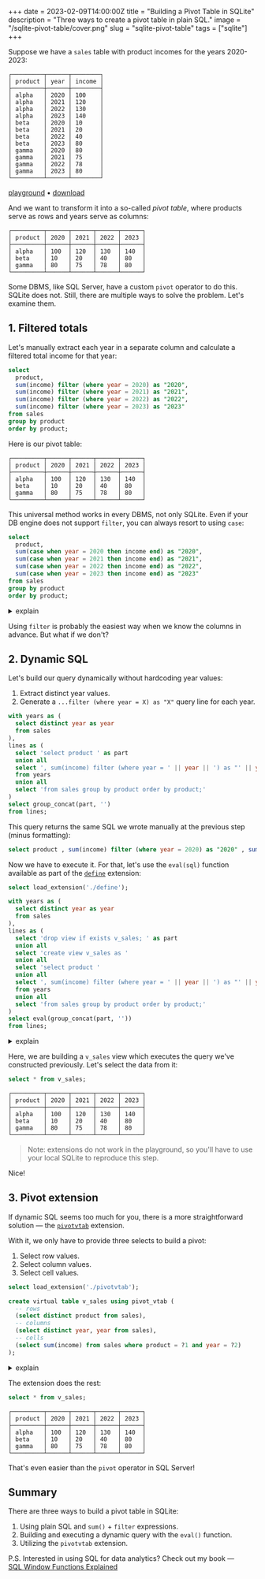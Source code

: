 +++
date = 2023-02-09T14:00:00Z
title = "Building a Pivot Table in SQLite"
description = "Three ways to create a pivot table in plain SQL."
image = "/sqlite-pivot-table/cover.png"
slug = "sqlite-pivot-table"
tags = ["sqlite"]
+++

Suppose we have a `sales` table with product incomes for the years 2020-2023:

```
┌─────────┬──────┬────────┐
│ product │ year │ income │
├─────────┼──────┼────────┤
│ alpha   │ 2020 │ 100    │
│ alpha   │ 2021 │ 120    │
│ alpha   │ 2022 │ 130    │
│ alpha   │ 2023 │ 140    │
│ beta    │ 2020 │ 10     │
│ beta    │ 2021 │ 20     │
│ beta    │ 2022 │ 40     │
│ beta    │ 2023 │ 80     │
│ gamma   │ 2020 │ 80     │
│ gamma   │ 2021 │ 75     │
│ gamma   │ 2022 │ 78     │
│ gamma   │ 2023 │ 80     │
└─────────┴──────┴────────┘
```

[playground](https://sqlime.org/#gist:4a46833d948e8635593fec028eb178ba) • [download](./sales.sql)

And we want to transform it into a so-called _pivot table_, where products serve as rows and years serve as columns:

```
┌─────────┬──────┬──────┬──────┬──────┐
│ product │ 2020 │ 2021 │ 2022 │ 2023 │
├─────────┼──────┼──────┼──────┼──────┤
│ alpha   │ 100  │ 120  │ 130  │ 140  │
│ beta    │ 10   │ 20   │ 40   │ 80   │
│ gamma   │ 80   │ 75   │ 78   │ 80   │
└─────────┴──────┴──────┴──────┴──────┘
```

Some DBMS, like SQL Server, have a custom `pivot` operator to do this. SQLite does not. Still, there are multiple ways to solve the problem. Let's examine them.

## 1. Filtered totals

Let's manually extract each year in a separate column and calculate a filtered total income for that year:

```sql
select
  product,
  sum(income) filter (where year = 2020) as "2020",
  sum(income) filter (where year = 2021) as "2021",
  sum(income) filter (where year = 2022) as "2022",
  sum(income) filter (where year = 2023) as "2023"
from sales
group by product
order by product;
```

Here is our pivot table:

```
┌─────────┬──────┬──────┬──────┬──────┐
│ product │ 2020 │ 2021 │ 2022 │ 2023 │
├─────────┼──────┼──────┼──────┼──────┤
│ alpha   │ 100  │ 120  │ 130  │ 140  │
│ beta    │ 10   │ 20   │ 40   │ 80   │
│ gamma   │ 80   │ 75   │ 78   │ 80   │
└─────────┴──────┴──────┴──────┴──────┘
```

This universal method works in every DBMS, not only SQLite. Even if your DB engine does not support `filter`, you can always resort to using `case`:

```sql
select
  product,
  sum(case when year = 2020 then income end) as "2020",
  sum(case when year = 2021 then income end) as "2021",
  sum(case when year = 2022 then income end) as "2022",
  sum(case when year = 2023 then income end) as "2023"
from sales
group by product
order by product;
```

<details>
    <summary class="summary-ai">explain</summary>
    <div class="boxed">
        <p><strong><abbr title="Generated by AI, verified by human">Human-verified explanation</abbr></strong></p>
        <p>This SQL query shows the total income of each product for each year.</p>
        <p>The first line of the query selects the <code>product</code> column from the table.</p>
        <p>The next four lines use the <code>sum</code> function to calculate the total <code>income</code> for each year (2020, 2021, 2022, and 2023) using a <code>case</code> statement to only include income values where the <code>year</code> matches the specified year. The <code>as</code> keyword is used to give each calculated sum a column alias that corresponds to the year.</p>
        <p>The <code>from</code> clause specifies that the data is being selected from the <code>sales</code> table.</p>
        <p>The <code>group by</code> clause groups the data by <code>product</code>, which means that the query will return one row for each unique <code>product</code> value in the <code>sales</code> table.</p>
        <p>Finally, the <code>order by</code> clause orders the results by <code>product</code> in ascending order.</p>
    </div>
</details>

Using `filter` is probably the easiest way when we know the columns in advance. But what if we don't?

## 2. Dynamic SQL

Let's build our query dynamically without hardcoding year values:

1. Extract distinct year values.
2. Generate a `...filter (where year = X) as "X"` query line for each year.

```sql
with years as (
  select distinct year as year
  from sales
),
lines as (
  select 'select product ' as part
  union all
  select ', sum(income) filter (where year = ' || year || ') as "' || year || '" '
  from years
  union all
  select 'from sales group by product order by product;'
)
select group_concat(part, '')
from lines;
```

This query returns the same SQL we wrote manually at the previous step (minus formatting):

```sql
select product , sum(income) filter (where year = 2020) as "2020" , sum(income) filter (where year = 2021) as "2021" , sum(income) filter (where year = 2022) as "2022" , sum(income) filter (where year = 2023) as "2023" from sales group by product order by product;
```

Now we have to execute it. For that, let's use the `eval(sql)` function available as part of the [`define`](https://github.com/nalgeon/sqlean/blob/main/docs/define.md) extension:

```sql
select load_extension('./define');

with years as (
  select distinct year as year
  from sales
),
lines as (
  select 'drop view if exists v_sales; ' as part
  union all
  select 'create view v_sales as '
  union all
  select 'select product '
  union all
  select ', sum(income) filter (where year = ' || year || ') as "' || year || '" '
  from years
  union all
  select 'from sales group by product order by product;'
)
select eval(group_concat(part, ''))
from lines;
```

<details>
    <summary class="summary-ai">explain</summary>
    <div class="boxed">
        <p><strong><abbr title="Generated by AI, verified by human">Human-verified explanation</abbr></strong></p>
        <p>This SQL query creates a view named <code>v_sales</code> that shows the total income of each product for each year. The query uses a common table expression (CTE) to generate a list of distinct years from the <code>sales</code> table. Then, it defines another CTE named <code>lines</code> that contains a series of unioned select statements to generate the SQL commands to create the view.</p>
        <p>The first select statement in <code>lines</code> generates a <code>drop view if exists</code> command to ensure that any previous version of the view is removed before creating the new one.</p>
        <p>The second select statement generates a <code>create view</code> command to create the <code>v_sales</code> view.</p>
        <p>The third select statement generates a <code>select</code> command to select the product column from the <code>sales</code> table.</p>
        <p>The fourth select statement generates a <code>sum</code> command that sums the income for each product for a given year. It uses the <code>filter</code> clause to filter the sum by year. The year value is passed in from the <code>years</code> CTE using string concatenation.</p>
        <p>The fifth select statement specifies the <code>from</code> and <code>group by</code> clauses for the SQL statement. It groups the results by product and orders them by product.</p>
        <p>Finally, the last select statement concatenates all the SQL commands generated in the <code>lines</code> CTE using the <code>group_concat</code> function and evaluates the resulting SQL string using the <code>eval</code> function. The resulting SQL commands create the <code>v_sales</code> view with the desired structure.</p>
    </div>
</details>

Here, we are building a `v_sales` view which executes the query we've constructed previously. Let's select the data from it:

```sql
select * from v_sales;
```

```
┌─────────┬──────┬──────┬──────┬──────┐
│ product │ 2020 │ 2021 │ 2022 │ 2023 │
├─────────┼──────┼──────┼──────┼──────┤
│ alpha   │ 100  │ 120  │ 130  │ 140  │
│ beta    │ 10   │ 20   │ 40   │ 80   │
│ gamma   │ 80   │ 75   │ 78   │ 80   │
└─────────┴──────┴──────┴──────┴──────┘
```

> Note: extensions do not work in the playground, so you'll have to use your local SQLite to reproduce this step.

Nice!

## 3. Pivot extension

If dynamic SQL seems too much for you, there is a more straightforward solution — the [`pivotvtab`](https://github.com/nalgeon/sqlean/issues/27#issuecomment-997052157) extension.

With it, we only have to provide three selects to build a pivot:

1. Select row values.
2. Select column values.
3. Select cell values.

```sql
select load_extension('./pivotvtab');

create virtual table v_sales using pivot_vtab (
  -- rows
  (select distinct product from sales),
  -- columns
  (select distinct year, year from sales),
  -- cells
  (select sum(income) from sales where product = ?1 and year = ?2)
);
```

<details>
    <summary class="summary-ai">explain</summary>
    <div class="boxed">
        <p><strong><abbr title="Generated by AI, verified by human">Human-verified explanation</abbr></strong></p>
        <p>This SQL query creates a virtual table called <code>v_sales</code> using the <code>pivot_vtab</code> module from the <code>pivotvtab</code> extension. A virtual table is a special type of table that does not store data on disk, but rather generates it on the fly based on a query.</p>
        <p>The <code>pivot_vtab</code> command takes three arguments:</p>
        <ol>
            <li>A subquery that specifies the rows of the virtual table. In this case, the subquery selects all distinct values from the <code>product</code> column of the <code>sales</code> table.</li>
            <li>A subquery that specifies the columns of the virtual table. In this case, the subquery selects all distinct values from the <code>year</code> column of the <code>sales</code> table, and duplicates them. This is because the <code>pivot_vtab</code> module expects two values for each column, one for the column value and one for the column name. By duplicating the <code>year</code> value, we are effectively using it as both the value and name for the column.</li>
            <li>A subquery that specifies the values of the virtual table. In this case, the subquery selects the sum of the <code>income</code> column from the <code>sales</code> table for a specific <code>product</code> and <code>year</code> combination. The <code>?1</code> and <code>?2</code> placeholders in the subquery represent parameters that will be filled in at runtime with the actual values for <code>product</code> and <code>year</code>.</li>
        </ol>
        <p>Overall, this query creates a virtual table that pivots the data from the <code>sales</code> table, with the <code>product</code> values as rows, the <code>year</code> values as columns, and the sum of <code>income</code> as the cell values.</p>
    </div>
</details>

The extension does the rest:

```sql
select * from v_sales;
```

```
┌─────────┬──────┬──────┬──────┬──────┐
│ product │ 2020 │ 2021 │ 2022 │ 2023 │
├─────────┼──────┼──────┼──────┼──────┤
│ alpha   │ 100  │ 120  │ 130  │ 140  │
│ beta    │ 10   │ 20   │ 40   │ 80   │
│ gamma   │ 80   │ 75   │ 78   │ 80   │
└─────────┴──────┴──────┴──────┴──────┘
```

That's even easier than the `pivot` operator in SQL Server!

## Summary

There are three ways to build a pivot table in SQLite:

1. Using plain SQL and `sum()` + `filter` expressions.
2. Building and executing a dynamic query with the `eval()` function.
3. Utilizing the `pivotvtab` extension.

P.S. Interested in using SQL for data analytics? Check out my book — [SQL Window Functions Explained](/sql-window-functions-book)
